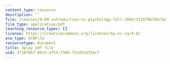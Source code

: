 ```yaml
---
content_type: resource
description: ''
file: /courses/9-00-introduction-to-psychology-fall-2004/3f1870b766c5ef54730df2cd5c6354c7_10508.pdf
file_type: application/pdf
learning_resource_types: []
license: https://creativecommons.org/licenses/by-nc-sa/4.0/
ocw_type: OCWFile
resourcetype: Document
title: 3play pdf file
uid: 3f1870b7-66c5-ef54-730d-f2cd5c6354c7
---
```

